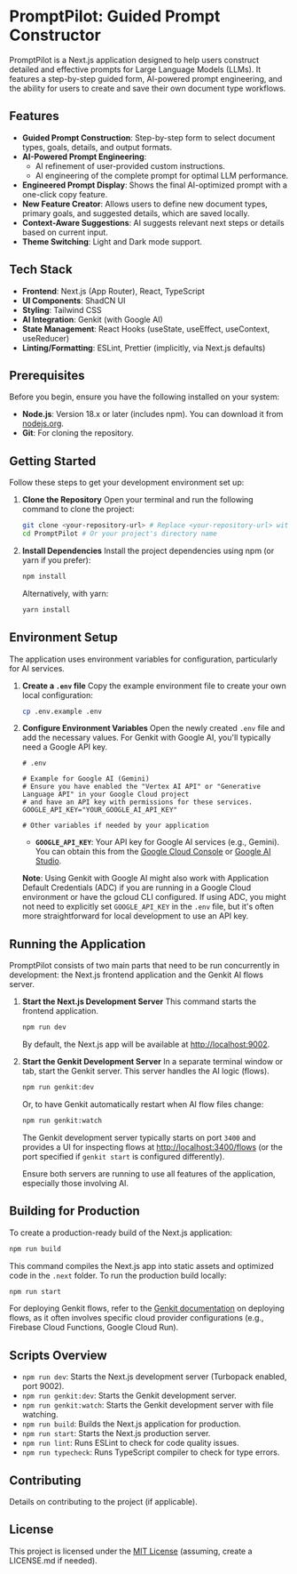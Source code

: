 
# PromptPilot: Guided Prompt Constructor

PromptPilot is a Next.js application designed to help users construct detailed and effective prompts for Large Language Models (LLMs). It features a step-by-step guided form, AI-powered prompt engineering, and the ability for users to create and save their own document type workflows.

## Features

- **Guided Prompt Construction**: Step-by-step form to select document types, goals, details, and output formats.
- **AI-Powered Prompt Engineering**:
    - AI refinement of user-provided custom instructions.
    - AI engineering of the complete prompt for optimal LLM performance.
- **Engineered Prompt Display**: Shows the final AI-optimized prompt with a one-click copy feature.
- **New Feature Creator**: Allows users to define new document types, primary goals, and suggested details, which are saved locally.
- **Context-Aware Suggestions**: AI suggests relevant next steps or details based on current input.
- **Theme Switching**: Light and Dark mode support.

## Tech Stack

- **Frontend**: Next.js (App Router), React, TypeScript
- **UI Components**: ShadCN UI
- **Styling**: Tailwind CSS
- **AI Integration**: Genkit (with Google AI)
- **State Management**: React Hooks (useState, useEffect, useContext, useReducer)
- **Linting/Formatting**: ESLint, Prettier (implicitly, via Next.js defaults)

## Prerequisites

Before you begin, ensure you have the following installed on your system:

- **Node.js**: Version 18.x or later (includes npm). You can download it from [nodejs.org](https://nodejs.org/).
- **Git**: For cloning the repository.

## Getting Started

Follow these steps to get your development environment set up:

1.  **Clone the Repository**
    Open your terminal and run the following command to clone the project:
    ```bash
    git clone <your-repository-url> # Replace <your-repository-url> with the actual URL
    cd PromptPilot # Or your project's directory name
    ```

2.  **Install Dependencies**
    Install the project dependencies using npm (or yarn if you prefer):
    ```bash
    npm install
    ```
    Alternatively, with yarn:
    ```bash
    yarn install
    ```

## Environment Setup

The application uses environment variables for configuration, particularly for AI services.

1.  **Create a `.env` file**
    Copy the example environment file to create your own local configuration:
    ```bash
    cp .env.example .env
    ```

2.  **Configure Environment Variables**
    Open the newly created `.env` file and add the necessary values. For Genkit with Google AI, you'll typically need a Google API key.

    ```dotenv
    # .env

    # Example for Google AI (Gemini)
    # Ensure you have enabled the "Vertex AI API" or "Generative Language API" in your Google Cloud project
    # and have an API key with permissions for these services.
    GOOGLE_API_KEY="YOUR_GOOGLE_AI_API_KEY"

    # Other variables if needed by your application
    ```
    - **`GOOGLE_API_KEY`**: Your API key for Google AI services (e.g., Gemini). You can obtain this from the [Google Cloud Console](https://console.cloud.google.com/) or [Google AI Studio](https://aistudio.google.com/app/apikey).

    **Note**: Using Genkit with Google AI might also work with Application Default Credentials (ADC) if you are running in a Google Cloud environment or have the gcloud CLI configured. If using ADC, you might not need to explicitly set `GOOGLE_API_KEY` in the `.env` file, but it's often more straightforward for local development to use an API key.

## Running the Application

PromptPilot consists of two main parts that need to be run concurrently in development: the Next.js frontend application and the Genkit AI flows server.

1.  **Start the Next.js Development Server**
    This command starts the frontend application.
    ```bash
    npm run dev
    ```
    By default, the Next.js app will be available at [http://localhost:9002](http://localhost:9002).

2.  **Start the Genkit Development Server**
    In a separate terminal window or tab, start the Genkit server. This server handles the AI logic (flows).
    ```bash
    npm run genkit:dev
    ```
    Or, to have Genkit automatically restart when AI flow files change:
    ```bash
    npm run genkit:watch
    ```
    The Genkit development server typically starts on port `3400` and provides a UI for inspecting flows at [http://localhost:3400/flows](http://localhost:3400/flows) (or the port specified if `genkit start` is configured differently).

    Ensure both servers are running to use all features of the application, especially those involving AI.

## Building for Production

To create a production-ready build of the Next.js application:
```bash
npm run build
```
This command compiles the Next.js app into static assets and optimized code in the `.next` folder. To run the production build locally:
```bash
npm run start
```

For deploying Genkit flows, refer to the [Genkit documentation](https://firebase.google.com/docs/genkit) on deploying flows, as it often involves specific cloud provider configurations (e.g., Firebase Cloud Functions, Google Cloud Run).

## Scripts Overview

- `npm run dev`: Starts the Next.js development server (Turbopack enabled, port 9002).
- `npm run genkit:dev`: Starts the Genkit development server.
- `npm run genkit:watch`: Starts the Genkit development server with file watching.
- `npm run build`: Builds the Next.js application for production.
- `npm run start`: Starts the Next.js production server.
- `npm run lint`: Runs ESLint to check for code quality issues.
- `npm run typecheck`: Runs TypeScript compiler to check for type errors.

## Contributing

Details on contributing to the project (if applicable).

## License

This project is licensed under the [MIT License](LICENSE.md) (assuming, create a LICENSE.md if needed).
